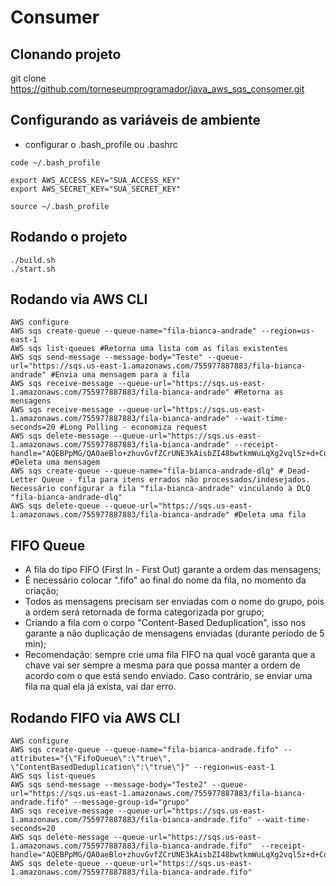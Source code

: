 # Consumer

## Clonando projeto
git clone https://github.com/torneseumprogramador/java_aws_sqs_consomer.git

## Configurando as variáveis de ambiente
- configurar o .bash_profile ou .bashrc
```shell
code ~/.bash_profile

export AWS_ACCESS_KEY="SUA_ACCESS_KEY"
export AWS_SECRET_KEY="SUA_SECRET_KEY"

source ~/.bash_profile
```

## Rodando o projeto
```shell
./build.sh
./start.sh
```

## Rodando via AWS CLI
```shell
AWS configure
AWS sqs create-queue --queue-name="fila-bianca-andrade" --region=us-east-1
AWS sqs list-queues #Retorna uma lista com as filas existentes
AWS sqs send-message --message-body="Teste" --queue-url="https://sqs.us-east-1.amazonaws.com/755977887883/fila-bianca-andrade" #Envia uma mensagem para a fila
AWS sqs receive-message --queue-url="https://sqs.us-east-1.amazonaws.com/755977887883/fila-bianca-andrade" #Retorna as mensagens
AWS sqs receive-message --queue-url="https://sqs.us-east-1.amazonaws.com/755977887883/fila-bianca-andrade" --wait-time-seconds=20 #Long Polling - economiza request
AWS sqs delete-message --queue-url="https://sqs.us-east-1.amazonaws.com/755977887883/fila-bianca-andrade" --receipt-handle="AQEBPpMG/QA0aeBlo+zhuvGvfZCrUNE3kAisbZI48bwtkmWuLqXg2vql5z+d+Cqgkv2ryJrpvmn2SiceZkOzl6pYtSx8n+v1KZEMQuAmyQLYrnXR7wlwL0kTDUFoNq9NwMlpYXiifEVhZ1QMI6TWJqFmQEwtgND9emBnF1qs5dgL9gBtmRE5tCOzsuVt0sfPRJAk2JIZoqSeGWDWZEuDgzYBUwGPS+uNjKpzYxoPWWXV15w9qXcgdrFD4esRHFXqrGDZA3ADs6NrMFECsYFzEe3O1yQiVrqc6lDSXnaB3kyO4jh2ybfEcRMxU8hQ8zOX9yB0gNzMCUOk7Mj6X2jpcwmek6pUdUaSGIsBbCPl5PSR6UDGO8SyMts9wD0RvVbxQX1NOPMzzlHRzwP/Z2OWUgWNbw=="  #Deleta uma mensagem
AWS sqs create-queue --queue-name="fila-bianca-andrade-dlq" # Dead-Letter Queue - fila para itens errados não processados/indesejados. Necessário configurar a fila "fila-bianca-andrade" vinculando à DLQ "fila-bianca-andrade-dlq"
AWS sqs delete-queue --queue-url="https://sqs.us-east-1.amazonaws.com/755977887883/fila-bianca-andrade" #Deleta uma fila
```

## FIFO Queue
- A fila do tipo FIFO (First In - First Out) garante a ordem das mensagens;
- É necessário colocar ".fifo" ao final do nome da fila, no momento da criação;
- Todos as mensagens precisam ser enviadas com o nome do grupo, pois a ordem será retornada de forma categorizada por grupo;
- Criando a fila com o corpo "Content-Based Deduplication", isso nos garante a não duplicação de mensagens enviadas (durante período de 5 min);
- Recomendação: sempre crie uma fila FIFO na qual você garanta que a chave vai ser sempre a mesma para que possa manter a ordem de acordo com o que está sendo enviado. Caso contrário, se enviar uma fila na qual ela já exista, vai dar erro.

## Rodando FIFO via AWS CLI
```shell
AWS configure
AWS sqs create-queue --queue-name="fila-bianca-andrade.fifo" --attributes="{\"FifoQueue\":\"true\", \"ContentBasedDeduplication\":\"true\"}" --region=us-east-1
AWS sqs list-queues
AWS sqs send-message --message-body="Teste2" --queue-url="https://sqs.us-east-1.amazonaws.com/755977887883/fila-bianca-andrade.fifo" --message-group-id="grupo"
AWS sqs receive-message --queue-url="https://sqs.us-east-1.amazonaws.com/755977887883/fila-bianca-andrade.fifo" --wait-time-seconds=20 
AWS sqs delete-message --queue-url="https://sqs.us-east-1.amazonaws.com/755977887883/fila-bianca-andrade.fifo"  --receipt-handle="AQEBPpMG/QA0aeBlo+zhuvGvfZCrUNE3kAisbZI48bwtkmWuLqXg2vql5z+d+Cqgkv2ryJrpvmn2SiceZkOzl6pYtSx8n+v1KZEMQuAmyQLYrnXR7wlwL0kTDUFoNq9NwMlpYXiifEVhZ1QMI6TWJqFmQEwtgND9emBnF1qs5dgL9gBtmRE5tCOzsuVt0sfPRJAk2JIZoqSeGWDWZEuDgzYBUwGPS+uNjKpzYxoPWWXV15w9qXcgdrFD4esRHFXqrGDZA3ADs6NrMFECsYFzEe3O1yQiVrqc6lDSXnaB3kyO4jh2ybfEcRMxU8hQ8zOX9yB0gNzMCUOk7Mj6X2jpcwmek6pUdUaSGIsBbCPl5PSR6UDGO8SyMts9wD0RvVbxQX1NOPMzzlHRzwP/Z2OWUgWNbw=="
AWS sqs delete-queue --queue-url="https://sqs.us-east-1.amazonaws.com/755977887883/fila-bianca-andrade.fifo"
```
